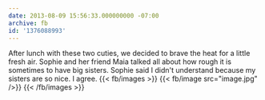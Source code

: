 ```yaml
---
date: 2013-08-09 15:56:33.000000000 -07:00
archive: fb
id: '1376088993'
---
```


After lunch with these two cuties, we decided to brave the heat for a little fresh air. Sophie and her friend Maia talked all about how rough it is sometimes to have big sisters. Sophie said I didn't understand because my sisters are so nice. I agree.
{{< fb/images >}}
{{< fb/image src="image.jpg" />}}
{{< /fb/images >}}
